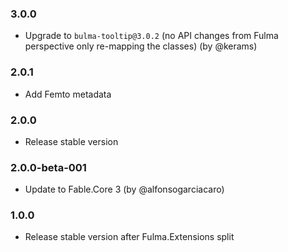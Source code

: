 ### 3.0.0

* Upgrade to `bulma-tooltip@3.0.2` (no API changes from Fulma perspective only re-mapping the classes) (by @kerams)

### 2.0.1

* Add Femto metadata

### 2.0.0

* Release stable version

### 2.0.0-beta-001

* Update to Fable.Core 3 (by @alfonsogarciacaro)

### 1.0.0

* Release stable version after Fulma.Extensions split
